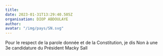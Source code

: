 ```yaml
---
title: 
date: 2023-01-31T13:29:40.505Z
organisation: DIOP ABDOULAYE
author: 
avatar: "/img/pays/SN.svg"
---
```


Pour le respect de la parole donnée et de la Constitution, je dis Non à une 3e candidature du Président Macky Sall